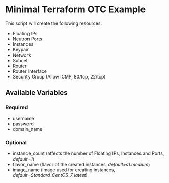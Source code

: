 # Minimal Terraform OTC Example

This script will create the following resources:
* Floating IPs
* Neutron Ports
* Instances
* Keypair
* Network
* Subnet
* Router
* Router Interface
* Security Group (Allow ICMP, 80/tcp, 22/tcp)

## Available Variables

### Required

* username
* password
* domain\_name

### Optional
* instance\_count (affects the number of Floating IPs, Instances and Ports, _default=1_)
* flavor\_name (flavor of the created instances, _default=s1.medium_)
* image\_name (image used for creating instances, _default=Standard\_CentOS\_7\_latest_)
